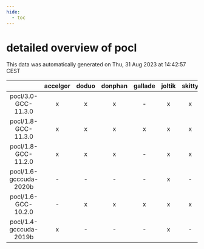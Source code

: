 ```yaml
---
hide:
  - toc
---
```


detailed overview of pocl
=========================


This data was automatically generated on Thu, 31 Aug 2023 at 14:42:57 CEST  

| |accelgor|doduo|donphan|gallade|joltik|skitty|swalot|victini|
| :---: | :---: | :---: | :---: | :---: | :---: | :---: | :---: | :---: |
|pocl/3.0-GCC-11.3.0|x|x|x|-|x|x|x|x|
|pocl/1.8-GCC-11.3.0|x|x|x|x|x|x|x|x|
|pocl/1.8-GCC-11.2.0|x|x|x|-|x|x|x|x|
|pocl/1.6-gcccuda-2020b|-|-|-|-|x|-|-|-|
|pocl/1.6-GCC-10.2.0|-|x|x|x|x|x|x|x|
|pocl/1.4-gcccuda-2019b|x|-|-|-|x|-|-|-|

